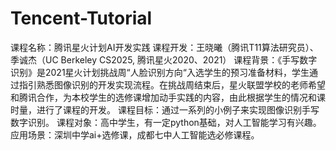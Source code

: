 # Tencent-Tutorial
课程名称：腾讯星火计划AI开发实践
课程开发：王晓曦（腾讯T11算法研究员）、季诚杰（UC Berkeley CS2025, 腾讯星火2020、2021）
课程背景：《手写数字识别》是2021星火计划挑战周“人脸识别方向“入选学生的预习准备材料，学生通过指引熟悉图像识别的开发实现流程。在挑战周结束后，星火联盟学校的老师希望和腾讯合作，为本校学生的选修课增加动手实践的内容，由此根据学生的情况和课时量，进行了课程的开发。
课程目标：通过一系列的小例子来实现图像识别手写数字识别。
课程对象：高中学生，有一定python基础，对人工智能学习有兴趣。
应用场景：深圳中学ai+选修课，成都七中人工智能选必修课程。
